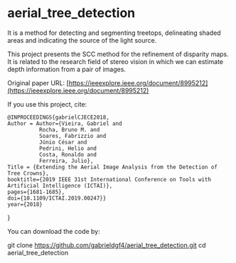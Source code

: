 # aerial_tree_detection
It is a method for detecting and segmenting treetops, delineating shaded areas and indicating the source of the light source.

This project presents the SCC method for the refinement of disparity maps. It is related to the research field of stereo vision in which we can estimate depth information from a pair of images.

Original paper URL: [https://ieeexplore.ieee.org/document/8995212](https://ieeexplore.ieee.org/document/8995212)

If you use this project, cite:


    @INPROCEEDINGS{gabrielCJECE2018,
    Author = Author={Vieira, Gabriel and 
              Rocha, Bruno M. and
              Soares, Fabrizzio and
              Júnio César and 
              Pedrini, Helio and 
              Costa, Ronaldo and 
              Ferreira, Julio},
    Title = {Extending the Aerial Image Analysis from the Detection of Tree Crowns},
    booktitle={2019 IEEE 31st International Conference on Tools with Artificial Intelligence (ICTAI)}, 
    pages={1681-1685},
    doi={10.1109/ICTAI.2019.00247}}
    year={2018}
  }


You can download the code by:

git clone https://github.com/gabrieldgf4/aerial_tree_detection.git
cd aerial_tree_detection

